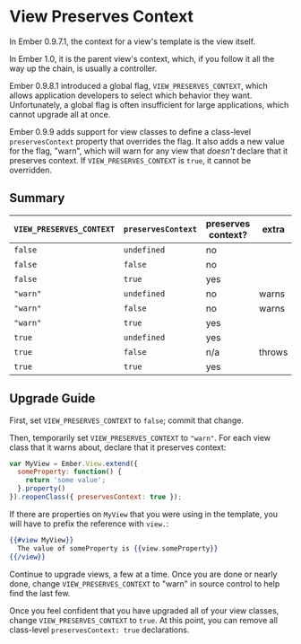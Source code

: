# View Preserves Context

In Ember 0.9.7.1, the context for a view's template is the view itself.

In Ember 1.0, it is the parent view's context, which, if you follow it all the
way up the chain, is usually a controller.

Ember 0.9.8.1 introduced a global flag, `VIEW_PRESERVES_CONTEXT`, which allows
application developers to select which behavior they want. Unfortunately, a
global flag is often insufficient for large applications, which cannot upgrade
all at once.

Ember 0.9.9 adds support for view classes to define a class-level
`preservesContext` property that overrides the flag. It also adds a new value
for the flag, "warn", which will warn for any view that *doesn't* declare that
it preserves context. If `VIEW_PRESERVES_CONTEXT` is `true`, it cannot be
overridden.

## Summary

| `VIEW_PRESERVES_CONTEXT` | `preservesContext` | preserves context? | extra  |
|--------------------------|--------------------|--------------------|--------|
| `false`                  | `undefined`        | no                 |        |
| `false`                  | `false`            | no                 |        |
| `false`                  | `true`             | yes                |        |
| `"warn"`                 | `undefined`        | no                 | warns  |
| `"warn"`                 | `false`            | no                 | warns  |
| `"warn"`                 | `true`             | yes                |        |
| `true`                   | `undefined`        | yes                |        |
| `true`                   | `false`            | n/a                | throws |
| `true`                   | `true`             | yes                |        |

## Upgrade Guide

First, set `VIEW_PRESERVES_CONTEXT` to `false`; commit that change.

Then, temporarily set `VIEW_PRESERVES_CONTEXT` to `"warn"`. For each view
class that it warns about, declare that it preserves context:

```javascript
var MyView = Ember.View.extend({
  someProperty: function() {
    return 'some value';
  }.property()
}).reopenClass({ preservesContext: true });
```

If there are properties on `MyView` that you were using in the template,
you will have to prefix the reference with `view.`:

```handlebars
{{#view MyView}}
  The value of someProperty is {{view.someProperty}}
{{/view}}
```

Continue to upgrade views, a few at a time. Once you are done or nearly done,
change `VIEW_PRESERVES_CONTEXT` to "warn" in source control to help find the
last few.

Once you feel confident that you have upgraded all of your view classes,
change `VIEW_PRESERVES_CONTEXT` to `true`. At this point, you can remove
all class-level `preservesContext: true` declarations.
